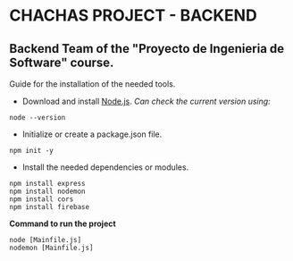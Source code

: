 # CHACHAS PROJECT - BACKEND

## Backend Team of the "Proyecto de Ingenieria de Software" course.

Guide for the installation of the needed tools.

- Download and install [Node.js](https://nodejs.org/en/).
  _Can check the current version using:_

```
node --version
```

- Initialize or create a package.json file.

```
npm init -y
```

- Install the needed dependencies or modules.

```
npm install express
npm install nodemon
npm install cors
npm install firebase
```

**Command to run the project**

```
node [Mainfile.js]
nodemon [Mainfile.js]
```
